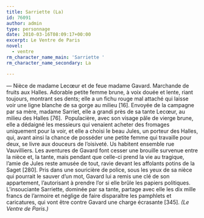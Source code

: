```yaml
---
title: Sarriette (La)
id: 76091
author: admin
type: personnage
date: 2010-03-16T08:09:17+00:00
excerpt: Le Ventre de Paris
novel:
  - ventre
rm_character_name_main: 'Sarriette '
rm_character_name_secondary: La

---
```

— Nièce de madame Lecœur et de feue madame Gavard. Marchande de fruits aux Halles. Adorable petite femme brune, à voix douée et lente, riant toujours, montrant ses dents; elle a un fichu rouge mal attaché qui laisse voir une ligne blanche de sa gorge au milieu [16]. Envoyée de la campagne par sa mère, madame Sarriet, elle a grandi près de sa tante Lecœur, au milieu des Halles [76].  Populacière, avec son visage pâle de vierge brune, elle a dédaigné les messieurs qui venaient acheter des fromages uniquement pour la voir, et elle a choisi le beau Jules, un porteur des Halles, qui, avant ainsi la chance de posséder une petite femme qui travaille pour deux, se livre aux douceurs de l&rsquo;oisiveté. Us habitent ensemble rue Vauvilliers. Les aventures de Gavard font cesser une brouille survenue entre la nièce et, la tante, mais pendant que celle-ci prend la vie au tragique, l&rsquo;amie de Jules reste amusée de tout, ravie devant les affolants potins de la Saget [280]. Pris dans une souricière de police, sous les yeux de sa nièce qui pourrait le sauver d&rsquo;un mot, Gavard lui a remis une clé de son appartement, l&rsquo;autorisant à prendre l&rsquo;or si elle brûle les papiers politiques. L&rsquo;insouciante Sarriette, dominée par sa tante, partage avec elle les dix mille francs de l&rsquo;armoire et néglige de faire disparaître les pamphlets et caricatures, qui vont être contre Gavard une charge écrasante [345]. _(Le Ventre de Paris.)_